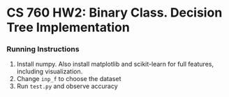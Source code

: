 # CS 760 HW2: Binary Class. Decision Tree Implementation

### Running Instructions
1) Install numpy. Also install matplotlib and scikit-learn for full features, including visualization.
2) Change ```inp_f``` to choose the dataset
3) Run ```test.py``` and observe accuracy